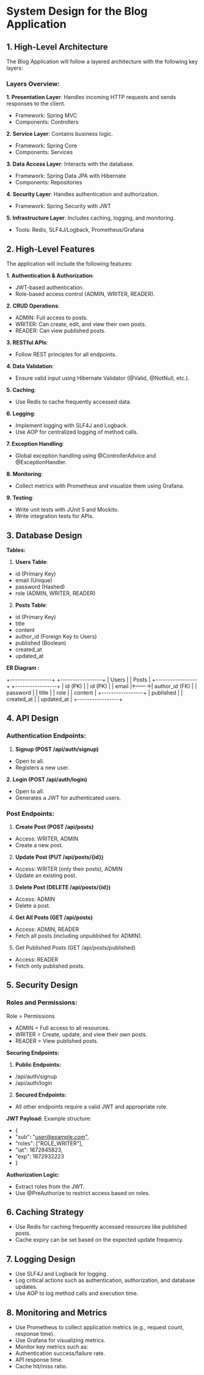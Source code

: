 # System Design for the Blog Application

## 1. High-Level Architecture

   The Blog Application will follow a layered architecture with the following key layers:

### Layers Overview:

**1. Presentation Layer**: Handles incoming HTTP requests and sends responses to the client.
- Framework: Spring MVC
- Components: Controllers

**2. Service Layer**: Contains business logic.
- Framework: Spring Core
- Components: Services

**3. Data Access Layer**: Interacts with the database.
- Framework: Spring Data JPA with Hibernate
- Components: Repositories

**4. Security Layer**: Handles authentication and authorization.
- Framework: Spring Security with JWT

**5. Infrastructure Layer**: Includes caching, logging, and monitoring.
- Tools: Redis, SLF4J/Logback, Prometheus/Grafana

## 2. High-Level Features

   The application will include the following features:

**1. Authentication & Authorization**:
- JWT-based authentication.
- Role-based access control (ADMIN, WRITER, READER).

**2. CRUD Operations**:
- ADMIN: Full access to posts.
- WRITER: Can create, edit, and view their own posts.
- READER: Can view published posts.

**3. RESTful APIs**:
- Follow REST principles for all endpoints.

**4. Data Validation**:
- Ensure valid input using Hibernate Validator (@Valid, @NotNull, etc.).

**5. Caching**:
- Use Redis to cache frequently accessed data.

**6. Logging**:
- Implement logging with SLF4J and Logback.
- Use AOP for centralized logging of method calls.

**7. Exception Handling**:
- Global exception handling using @ControllerAdvice and @ExceptionHandler.

**8. Monitoring**:
- Collect metrics with Prometheus and visualize them using Grafana.

**9. Testing**:
- Write unit tests with JUnit 5 and Mockito.
- Write integration tests for APIs.

## 3. Database Design

**Tables:**
1. **Users Table**:
- id (Primary Key)
- email (Unique)
- password (Hashed)
- role (ADMIN, WRITER, READER)
   
2. **Posts Table**:
- id (Primary Key)
- title
- content
- author_id (Foreign Key to Users)
- published (Boolean)
- created_at
- updated_at

**ER Diagram :**

+-----------------+      +-----------------+
|     Users       |      |      Posts      |
+-----------------+      +-----------------+
| id (PK)         |      | id (PK)         |
| email           |<---->| author_id (FK)  |
| password        |      | title           |
| role            |      | content         |
+-----------------+      | published       |
                         | created_at      |
                         | updated_at      |
                         +-----------------+


## 4. API Design

### **Authentication Endpoints:**

1. **Signup (POST /api/auth/signup)**
- Open to all.
- Registers a new user.

**2. Login (POST /api/auth/login)**
- Open to all.
- Generates a JWT for authenticated users.

### Post Endpoints:

1. **Create Post (POST /api/posts)**
- Access: WRITER, ADMIN
- Create a new post.

2. **Update Post (PUT /api/posts/{id})**
- Access: WRITER (only their posts), ADMIN
- Update an existing post.

3. **Delete Post (DELETE /api/posts/{id})**
- Access: ADMIN
- Delete a post.

4. **Get All Posts (GET /api/posts)**
- Access: ADMIN, READER
- Fetch all posts (including unpublished for ADMIN).

5. Get Published Posts (GET /api/posts/published)
- Access: READER
- Fetch only published posts.

## 5. Security Design

### Roles and Permissions:
Role    = Permissions
- ADMIN = Full access to all resources.
- WRITER = Create, update, and view their own posts.
- READER = View published posts.

**Securing Endpoints:**
1. **Public Endpoints:**
- /api/auth/signup
- /api/auth/login

2. **Secured Endpoints:**
- All other endpoints require a valid JWT and appropriate role.

**JWT Payload:**
Example structure:
- {
- "sub": "user@example.com",
- "roles": ["ROLE_WRITER"],
- "iat": 1672845823,
- "exp": 1672932223
- }

**Authorization Logic:**
- Extract roles from the JWT.
- Use @PreAuthorize to restrict access based on roles.

## 6. Caching Strategy

- Use Redis for caching frequently accessed resources like published posts.
- Cache expiry can be set based on the expected update frequency.

## 7. Logging Design

- Use SLF4J and Logback for logging.
- Log critical actions such as authentication, authorization, and database updates.
- Use AOP to log method calls and execution time.

## 8. Monitoring and Metrics

- Use Prometheus to collect application metrics (e.g., request count, response time).
- Use Grafana for visualizing metrics.
- Monitor key metrics such as:
- Authentication success/failure rate.
- API response time.
- Cache hit/miss ratio.